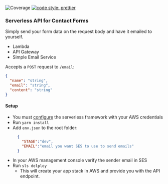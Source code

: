 ![Coverage](https://img.shields.io/badge/coverage-100%25-brightgreen.svg)
<a href="#badge"><img alt="code style: prettier" src="https://img.shields.io/badge/code_style-prettier-ff69b4.svg?style=flat-square"></a>
### Serverless API for Contact Forms
Simply send your form data on the request body and have it emailed to yourself.

* Lambda
* API Gateway
* Simple Email Service

Accepts a `POST` request to `/email`:
```json
{
  "name": "string",
  "email": "string",
  "content": "string"
}
```

#### Setup
* You must [configure](https://serverless.com/framework/docs/providers/aws/guide/credentials) the serverless framework with your AWS credentials
* Run `yarn install`
* Add `env.json` to the root folder:
    ```json
      {
        "STAGE":"dev",
        "EMAIL":"email you want SES to use to send emails"
      }
    ```
* In your AWS management console verify the sender email in SES
* Run `sls delploy`
    * This will create your app stack in AWS and provide you with the API endpoint.


